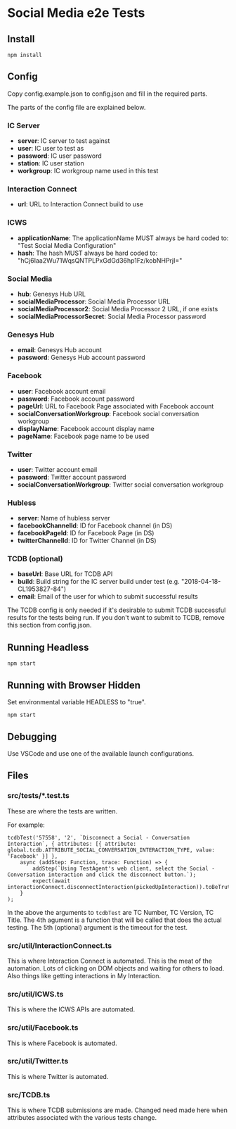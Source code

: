 # Social Media e2e Tests

## Install
```
npm install
```

## Config
Copy config.example.json to config.json and fill in the required parts.

The parts of the config file are explained below.

### IC Server
* **server**: IC server to test against
* **user**: IC user to test as
* **password**: IC user password
* **station**: IC user station
* **workgroup**: IC workgroup name used in this test

### Interaction Connect
* **url**: URL to Interaction Connect build to use

### ICWS
* **applicationName**: The applicationName MUST always be hard coded to: "Test Social Media Configuration"
* **hash**: The hash MUST always be hard coded to: "hCj6Iaa2Wu71WqsQNTPLPxGdGd36hp1Fz/kobNHPrjI="

### Social Media
* **hub**: Genesys Hub URL
* **socialMediaProcessor**: Social Media Processor URL
* **socialMediaProcessor2**: Social Media Processor 2 URL, if one exists
* **socialMediaProcessorSecret**: Social Media Processor password

### Genesys Hub
* **email**: Genesys Hub account
* **password**: Genesys Hub account password

### Facebook
* **user**: Facebook account email
* **password**: Facebook account password
* **pageUrl**: URL to Facebook Page associated with Facebook account
* **socialConversationWorkgroup**: Facebook social conversation workgroup
* **displayName**: Facebook account display name
* **pageName**: Facebook page name to be used

### Twitter
* **user**: Twitter account email
* **password**: Twitter account password
* **socialConversationWorkgroup**: Twitter social conversation workgroup

### Hubless
* **server**: Name of hubless server
* **facebookChannelId**: ID for Facebook channel (in DS)
* **facebookPageId**: ID for Facebook Page (in DS)
* **twitterChannelId**: ID for Twitter Channel (in DS)

### TCDB (optional)
* **baseUrl**: Base URL for TCDB API
* **build**: Build string for the IC server build under test (e.g. "2018-04-18-CL1953827-84")
* **email**: Email of the user for which to submit successful results

The TCDB config is only needed if it's desirable to submit TCDB successful results for the tests being run.  If you don't want to submit to TCDB, remove this section from config.json.


## Running Headless
```
npm start
```

## Running with Browser Hidden
Set environmental variable HEADLESS to "true".

```
npm start
```

## Debugging
Use VSCode and use one of the available launch configurations.

## Files


### src/tests/*.test.ts

These are where the tests are written.

For example:

```
tcdbTest('57558', '2', `Disconnect a Social - Conversation Interaction`, { attributes: [{ attribute: global.tcdb.ATTRIBUTE_SOCIAL_CONVERSATION_INTERACTION_TYPE, value: 'Facebook' }] },
    async (addStep: Function, trace: Function) => {
        addStep(`Using TestAgent's web client, select the Social - Conversation interaction and click the disconnect button.`);
        expect(await interactionConnect.disconnectInteraction(pickedUpInteraction)).toBeTruthy();
    }
);
```

In the above the arguments to ```tcdbTest``` are TC Number, TC Version, TC Title. The 4th agument is a function that will be called that does the actual testing. The 5th (optional) argument is the timeout for the test.

### src/util/InteractionConnect.ts

This is where Interaction Connect is automated. This is the meat of the automation. Lots of clicking on DOM objects and waiting for others to load.  Also things like getting interactions in My Interaction.

### src/util/ICWS.ts

This is where the ICWS APIs are automated.

### src/util/Facebook.ts

This is where Facebook is automated.

### src/util/Twitter.ts

This is where Twitter is automated.

### src/TCDB.ts

This is where TCDB submissions are made. Changed need made here when attributes associated with the various tests change.